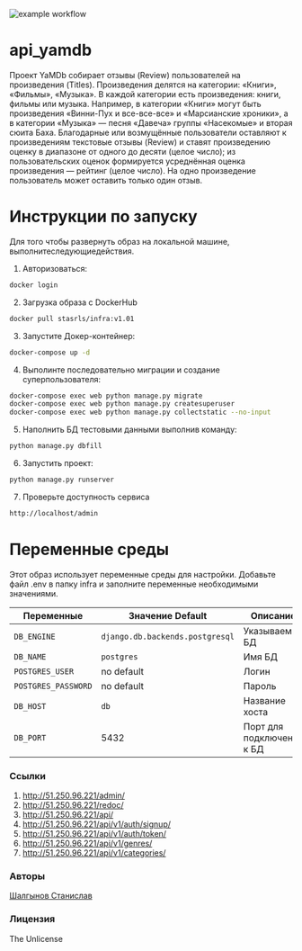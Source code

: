 ![example workflow](https://github.com/stasrls/yamdb_final/actions/workflows/yamdb_workflow.yml/badge.svg)

# api_yamdb
Проект YaMDb собирает отзывы (Review) пользователей на произведения (Titles). Произведения делятся на категории: «Книги», «Фильмы», «Музыка».
В каждой категории есть произведения: книги, фильмы или музыка. Например, в категории «Книги» могут быть произведения «Винни-Пух и все-все-все» и «Марсианские хроники», а в категории «Музыка» — песня «Давеча» группы «Насекомые» и вторая сюита Баха.
Благодарные или возмущённые пользователи оставляют к произведениям текстовые отзывы (Review) и ставят произведению оценку в диапазоне от одного до десяти (целое число); из пользовательских оценок формируется усреднённая оценка произведения — рейтинг (целое число). На одно произведение пользователь может оставить только один отзыв.


# Инструкции по запуску
Для того чтобы развернуть образ на локальной машине, выполнитеследующиедействия.
1. Авторизоваться:
```sh
docker login
```
2. Загрузка образа с DockerHub
```sh
docker pull stasrls/infra:v1.01
```
3. Запустите Докер-контейнер:
```sh
docker-compose up -d
```
4. Выполинте последовательно миграции и создание суперпользователя:
```sh
docker-compose exec web python manage.py migrate
docker-compose exec web python manage.py createsuperuser
docker-compose exec web python manage.py collectstatic --no-input
```
5. Наполнить БД тестовыми данными выполнив команду:
```sh
python manage.py dbfill
```
6. Запустить проект:
```sh
python manage.py runserver
```
7. Проверьте доступность сервиса
```sh
http://localhost/admin
```

# Переменные среды
Этот образ использует переменные среды для настройки. Добавьте файл .env в папку infra и заполните переменные необходимыми значениями.

|Переменные              |Значение Default               |Описание                                            |
|------------------------|-------------------------------|----------------------------------------------------|
|`DB_ENGINE`             |`django.db.backends.postgresql`|Указываем БД                                 |
|`DB_NAME`               |`postgres`                     |Имя БД                                     |
|`POSTGRES_USER`         |no default                     |Логин                           |
|`POSTGRES_PASSWORD`     |no default                     |Пароль                          |
|`DB_HOST`               |`db`                           |Название хоста                       |
|`DB_PORT`               |5432                           |Порт для подключения к БД                           |

### Ссылки
1) http://51.250.96.221/admin/
2) http://51.250.96.221/redoc/
3) http://51.250.96.221/api/
4) http://51.250.96.221/api/v1/auth/signup/
5) http://51.250.96.221/api/v1/auth/token/
6) http://51.250.96.221/api/v1/genres/
7) http://51.250.96.221/api/v1/categories/

### Авторы
[Шалгынов Станислав](https://github.com/stasrls)

### Лицензия
The Unlicense
